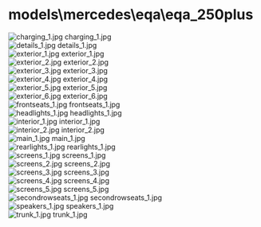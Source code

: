 <h1>models\mercedes\eqa\eqa_250plus</h1>
<div class="container text-center">
<div class="row">
<div class="col col-lg-2 col-6">
<img src="https://media.evkx.net/multimedia/models/mercedes/eqa/eqa_250plus/charging_1_xst.jpg" class="img-thumbnail" alt="charging_1.jpg">
charging_1.jpg
</div>
<div class="col col-lg-2 col-6">
<img src="https://media.evkx.net/multimedia/models/mercedes/eqa/eqa_250plus/details_1_xst.jpg" class="img-thumbnail" alt="details_1.jpg">
details_1.jpg
</div>
<div class="col col-lg-2 col-6">
<img src="https://media.evkx.net/multimedia/models/mercedes/eqa/eqa_250plus/exterior_1_xst.jpg" class="img-thumbnail" alt="exterior_1.jpg">
exterior_1.jpg
</div>
<div class="col col-lg-2 col-6">
<img src="https://media.evkx.net/multimedia/models/mercedes/eqa/eqa_250plus/exterior_2_xst.jpg" class="img-thumbnail" alt="exterior_2.jpg">
exterior_2.jpg
</div>
<div class="col col-lg-2 col-6">
<img src="https://media.evkx.net/multimedia/models/mercedes/eqa/eqa_250plus/exterior_3_xst.jpg" class="img-thumbnail" alt="exterior_3.jpg">
exterior_3.jpg
</div>
<div class="col col-lg-2 col-6">
<img src="https://media.evkx.net/multimedia/models/mercedes/eqa/eqa_250plus/exterior_4_xst.jpg" class="img-thumbnail" alt="exterior_4.jpg">
exterior_4.jpg
</div>
<div class="col col-lg-2 col-6">
<img src="https://media.evkx.net/multimedia/models/mercedes/eqa/eqa_250plus/exterior_5_xst.jpg" class="img-thumbnail" alt="exterior_5.jpg">
exterior_5.jpg
</div>
<div class="col col-lg-2 col-6">
<img src="https://media.evkx.net/multimedia/models/mercedes/eqa/eqa_250plus/exterior_6_xst.jpg" class="img-thumbnail" alt="exterior_6.jpg">
exterior_6.jpg
</div>
<div class="col col-lg-2 col-6">
<img src="https://media.evkx.net/multimedia/models/mercedes/eqa/eqa_250plus/frontseats_1_xst.jpg" class="img-thumbnail" alt="frontseats_1.jpg">
frontseats_1.jpg
</div>
<div class="col col-lg-2 col-6">
<img src="https://media.evkx.net/multimedia/models/mercedes/eqa/eqa_250plus/headlights_1_xst.jpg" class="img-thumbnail" alt="headlights_1.jpg">
headlights_1.jpg
</div>
<div class="col col-lg-2 col-6">
<img src="https://media.evkx.net/multimedia/models/mercedes/eqa/eqa_250plus/interior_1_xst.jpg" class="img-thumbnail" alt="interior_1.jpg">
interior_1.jpg
</div>
<div class="col col-lg-2 col-6">
<img src="https://media.evkx.net/multimedia/models/mercedes/eqa/eqa_250plus/interior_2_xst.jpg" class="img-thumbnail" alt="interior_2.jpg">
interior_2.jpg
</div>
<div class="col col-lg-2 col-6">
<img src="https://media.evkx.net/multimedia/models/mercedes/eqa/eqa_250plus/main_1_xst.jpg" class="img-thumbnail" alt="main_1.jpg">
main_1.jpg
</div>
<div class="col col-lg-2 col-6">
<img src="https://media.evkx.net/multimedia/models/mercedes/eqa/eqa_250plus/rearlights_1_xst.jpg" class="img-thumbnail" alt="rearlights_1.jpg">
rearlights_1.jpg
</div>
<div class="col col-lg-2 col-6">
<img src="https://media.evkx.net/multimedia/models/mercedes/eqa/eqa_250plus/screens_1_xst.jpg" class="img-thumbnail" alt="screens_1.jpg">
screens_1.jpg
</div>
<div class="col col-lg-2 col-6">
<img src="https://media.evkx.net/multimedia/models/mercedes/eqa/eqa_250plus/screens_2_xst.jpg" class="img-thumbnail" alt="screens_2.jpg">
screens_2.jpg
</div>
<div class="col col-lg-2 col-6">
<img src="https://media.evkx.net/multimedia/models/mercedes/eqa/eqa_250plus/screens_3_xst.jpg" class="img-thumbnail" alt="screens_3.jpg">
screens_3.jpg
</div>
<div class="col col-lg-2 col-6">
<img src="https://media.evkx.net/multimedia/models/mercedes/eqa/eqa_250plus/screens_4_xst.jpg" class="img-thumbnail" alt="screens_4.jpg">
screens_4.jpg
</div>
<div class="col col-lg-2 col-6">
<img src="https://media.evkx.net/multimedia/models/mercedes/eqa/eqa_250plus/screens_5_xst.jpg" class="img-thumbnail" alt="screens_5.jpg">
screens_5.jpg
</div>
<div class="col col-lg-2 col-6">
<img src="https://media.evkx.net/multimedia/models/mercedes/eqa/eqa_250plus/secondrowseats_1_xst.jpg" class="img-thumbnail" alt="secondrowseats_1.jpg">
secondrowseats_1.jpg
</div>
<div class="col col-lg-2 col-6">
<img src="https://media.evkx.net/multimedia/models/mercedes/eqa/eqa_250plus/speakers_1_xst.jpg" class="img-thumbnail" alt="speakers_1.jpg">
speakers_1.jpg
</div>
<div class="col col-lg-2 col-6">
<img src="https://media.evkx.net/multimedia/models/mercedes/eqa/eqa_250plus/trunk_1_xst.jpg" class="img-thumbnail" alt="trunk_1.jpg">
trunk_1.jpg
</div>
</div>
</div>
